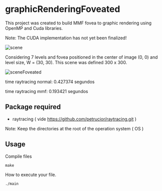 # graphicRenderingFoveated
This project was created to build MMF fovea to graphic rendering using OpenMP and Cuda libraries.

Note: The CUDA implementation has not yet been finalized!

![scene](https://user-images.githubusercontent.com/3810960/59125304-4dec0c80-8938-11e9-8150-e54df91ee6db.png)

Considering 7 levels and fovea positioned in the center of image (0, 0) and level size, W = (30, 30). This scene was 
defined 300 x 300. 

![sceneFoveated](https://user-images.githubusercontent.com/3810960/59125359-8390f580-8938-11e9-8766-91604b9d1df8.png)

time raytracing normal: 0.427374 segundos

time raytracing mmf: 0.193421 segundos

## Package required
- raytracing ( vide https://github.com/petrucior/raytracing.git )

Note: Keep the directories at the root of the operation system ( OS )

## Usage
Compile files
```
make
```
How to execute your file.
```
./main
```
